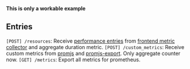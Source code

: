 **This is only a workable example**

## Entries

`[POST] /resources`: Receive [performance entries](https://developer.mozilla.org/en-US/docs/Web/API/PerformanceEntry) from [frontend metric collector](https://github.com/Frezc/metrics-collector) and aggregate duration metric.
`[POST] /custom_metrics`: Receive custom metrics from [promjs](https://github.com/weaveworks/promjs) and [promjs-export](https://github.com/Frezc/promjs-export). Only aggregate counter now.
`[GET] /metrics`: Export all metrics for prometheus. 
